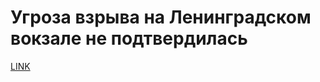 # Угроза взрыва на Ленинградском вокзале не подтвердилась



[LINK](https://varlamov.ru/1877058.html)
